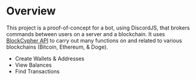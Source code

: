 # Overview

This project is a proof-of-concept for a bot, using DiscordJS, that brokers commands between users on a server and a blockchain. It uses [BlockCypher API](https://www.blockcypher.com/dev/) to carry out many functions on and related to various blockchains (Bitcoin, Ethereum, & Doge).  

* Create Wallets & Addresses 
* View Balances
* Find Transactions
